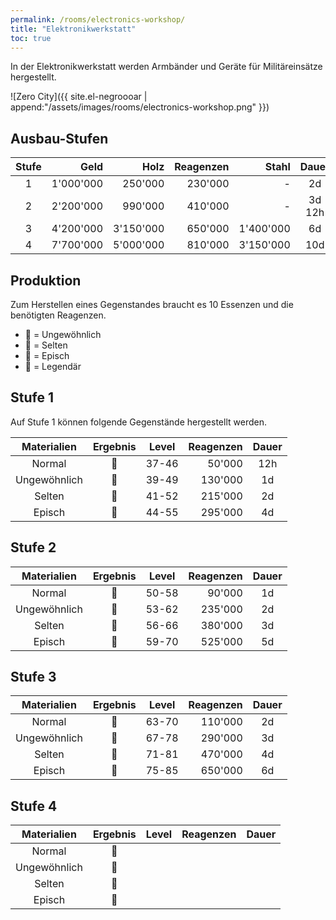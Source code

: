 ```yaml
---
permalink: /rooms/electronics-workshop/
title: "Elektronikwerkstatt"
toc: true
---
```


In der Elektronikwerkstatt werden Armbänder und Geräte für Militäreinsätze hergestellt.

![Zero City]({{ site.el-negroooar | append:"/assets/images/rooms/electronics-workshop.png" }})

## Ausbau-Stufen

| Stufe |      Geld |      Holz | Reagenzen |     Stahl | Dauer  | Kommando |
|:-----:| ---------:| ---------:| ---------:| ---------:|:------:|:--------:|
|   1   | 1'000'000 |   250'000 |   230'000 |         - |   2d   |    7     |
|   2   | 2'200'000 |   990'000 |   410'000 |         - | 3d 12h |    8     |
|   3   | 4'200'000 | 3'150'000 |   650'000 | 1'400'000 |   6d   |    9     |
|   4   | 7'700'000 | 5'000'000 |   810'000 | 3'150'000 |  10d   |    10    |

## Produktion

Zum Herstellen eines Gegenstandes braucht es 10 Essenzen und die benötigten Reagenzen.

- :green_heart: = Ungewöhnlich
- :blue_heart: = Selten
- :purple_heart: = Episch
- :yellow_heart: = Legendär

## Stufe 1

Auf Stufe 1 können folgende Gegenstände hergestellt werden.

| Materialien  |    Ergebnis    | Level | Reagenzen | Dauer |
|:------------:|:--------------:|:-----:| ---------:|:-----:|
|    Normal    | :green_heart:  | 37-46 |    50'000 |  12h  |
| Ungewöhnlich |  :blue_heart:  | 39-49 |   130'000 |  1d   |
|    Selten    | :purple_heart: | 41-52 |   215'000 |  2d   |
|    Episch    | :yellow_heart: | 44-55 |   295'000 |  4d   |

## Stufe 2

| Materialien  |    Ergebnis    | Level | Reagenzen | Dauer |
|:------------:|:--------------:|:-----:| ---------:|:-----:|
|    Normal    | :green_heart:  | 50-58 |    90'000 |  1d   |
| Ungewöhnlich |  :blue_heart:  | 53-62 |   235'000 |  2d   |
|    Selten    | :purple_heart: | 56-66 |   380'000 |  3d   |
|    Episch    | :yellow_heart: | 59-70 |   525'000 |  5d   |

## Stufe 3

| Materialien  |    Ergebnis    | Level | Reagenzen | Dauer |
|:------------:|:--------------:|:-----:| ---------:|:-----:|
|    Normal    | :green_heart:  | 63-70 |   110'000 |  2d   |
| Ungewöhnlich |  :blue_heart:  | 67-78 |   290'000 |  3d   |
|    Selten    | :purple_heart: | 71-81 |   470'000 |  4d   |
|    Episch    | :yellow_heart: | 75-85 |   650'000 |  6d   |


## Stufe 4

| Materialien  |    Ergebnis    | Level | Reagenzen | Dauer |
|:------------:|:--------------:|:-----:| ---------:|:-----:|
|    Normal    | :green_heart:  |       |           |       |
| Ungewöhnlich |  :blue_heart:  |       |           |       |
|    Selten    | :purple_heart: |       |           |       |
|    Episch    | :yellow_heart: |       |           |       |
